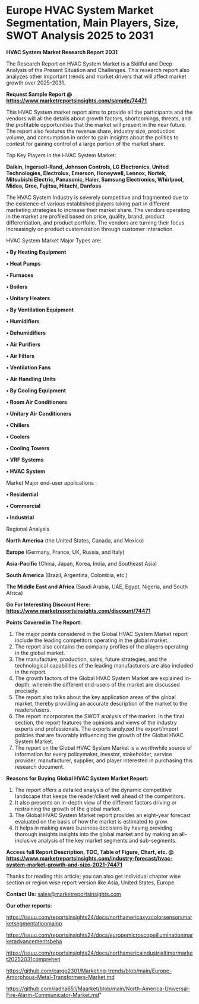 # Europe HVAC System Market Segmentation, Main Players, Size, SWOT Analysis 2025 to 2031

<strong>HVAC System Market Research Report 2031</strong>

The Research Report on HVAC System Market is a Skillful and Deep Analysis of the Present Situation and Challenges. This research report also analyzes other important trends and market drivers that will affect market growth over 2025-2031.

<strong>Request Sample Report @ <a href=https://www.marketreportsinsights.com/sample/74471>https://www.marketreportsinsights.com/sample/74471</a></strong>

This HVAC System market report aims to provide all the participants and the vendors will all the details about growth factors, shortcomings, threats, and the profitable opportunities that the market will present in the near future. The report also features the revenue share, industry size, production volume, and consumption in order to gain insights about the politics to contest for gaining control of a large portion of the market share.

Top Key Players in the HVAC System Market:

<strong>Daikin, Ingersoll-Rand, Johnson Controls, LG Electronics, United Technologies, Electrolux, Emerson, Honeywell, Lennox, Nortek, Mitsubishi Electric, Panasonic, Haier, Samsung Electronics, Whirlpool, Midea, Gree, Fujitsu, Hitachi, Danfoss</strong>

The HVAC System Industry is severely competitive and fragmented due to the existence of various established players taking part in different marketing strategies to increase their market share. The vendors operating in the market are profiled based on price, quality, brand, product differentiation, and product portfolio. The vendors are turning their focus increasingly on product customization through customer interaction.

HVAC System Market Major Types are:

<strong>• By Heating Equipment

• Heat Pumps

• Furnaces

• Boilers

• Unitary Heaters

• By Ventilation Equipment

• Humidifiers

• Dehumidifiers

• Air Purifiers

• Air Filters

• Ventilation Fans

• Air Handling Units

• By Cooling Equipment

• Room Air Conditioners

• Unitary Air Conditioners

• Chillers

• Coolers

• Cooling Towers

• VRF Systems

• HVAC System</strong>

Market Major end-user applications :

<strong>• Residential

• Commercial

• Industrial</strong>

Regional Analysis

</u><strong><b>North America</b></strong> (the United States, Canada, and Mexico)

<strong><b>Europe </b></strong>(Germany, France, UK, Russia, and Italy)

<strong><b>Asia-Pacific</b></strong> (China, Japan, Korea, India, and Southeast Asia)

<strong><b>South America</b></strong> (Brazil, Argentina, Colombia, etc.)

<strong><b>The Middle East and Africa</b></strong> (Saudi Arabia, UAE, Egypt, Nigeria, and South Africa)

<strong>Go For Interesting Discount Here: <a href=https://www.marketreportsinsights.com/discount/74471>https://www.marketreportsinsights.com/discount/74471</a></strong>

<strong>Points Covered in The Report:</strong>
<ol>
  <li>The major points considered in the Global HVAC System Market report include the leading competitors operating in the global market.</li>
  <li>The report also contains the company profiles of the players operating in the global market.</li>
  <li>The manufacture, production, sales, future strategies, and the technological capabilities of the leading manufacturers are also included in the report.</li>
  <li>The growth factors of the Global HVAC System Market are explained in-depth, wherein the different end-users of the market are discussed precisely.</li>
  <li>The report also talks about the key application areas of the global market, thereby providing an accurate description of the market to the readers/users.</li>
  <li>The report incorporates the SWOT analysis of the market. In the final section, the report features the opinions and views of the industry experts and professionals. The experts analyzed the export/import policies that are favorably influencing the growth of the Global HVAC System Market.</li>
  <li>The report on the Global HVAC System Market is a worthwhile source of information for every policymaker, investor, stakeholder, service provider, manufacturer, supplier, and player interested in purchasing this research document.</li>
</ol>
<strong>Reasons for Buying Global HVAC System Market Report:</strong>

<ol>
  <li>The report offers a detailed analysis of the dynamic competitive landscape that keeps the reader/client well ahead of the competitors.</li>
  <li>It also presents an in-depth view of the different factors driving or restraining the growth of the global market.</li>
  <li>The Global HVAC System Market report provides an eight-year forecast evaluated on the basis of how the market is estimated to grow.</li>
  <li>It helps in making aware business decisions by having providing thorough insights insights into the global market and by making an all-inclusive analysis of the key market segments and sub-segments.</li>
</ol>
<strong>Access full Report Description, TOC, Table of Figure, Chart, etc. @ <a href=https://www.marketreportsinsights.com/industry-forecast/hvac-system-market-growth-and-size-2021-74471>https://www.marketreportsinsights.com/industry-forecast/hvac-system-market-growth-and-size-2021-74471</a></strong>


Thanks for reading this article; you can also get individual chapter wise section or region wise report version like Asia, United States, Europe.

<strong>Contact Us:</strong>
sales@marketreportsinsights.com

<strong>Our other reports:</strong>

<a href=https://issuu.com/reportsinsights24/docs/northamericaxyzcolorsensorsmarketsegmentationmainp>https://issuu.com/reportsinsights24/docs/northamericaxyzcolorsensorsmarketsegmentationmainp</a>

<a href=https://issuu.com/reportsinsights24/docs/europemicroscopeilluminationmarketadvancementsbeha>https://issuu.com/reportsinsights24/docs/europemicroscopeilluminationmarketadvancementsbeha</a>

<a href=https://issuu.com/reportsinsights24/docs/northamericaindustrialtimermarket20252031comprehen>https://issuu.com/reportsinsights24/docs/northamericaindustrialtimermarket20252031comprehen</a>

<a href=https://github.com/cargo2301/Marketing-trends/blob/main/Europe-Amorphous-Metal-Transformers-Market.md>https://github.com/cargo2301/Marketing-trends/blob/main/Europe-Amorphous-Metal-Transformers-Market.md</a>

<a href=https://github.com/radha651/Maarket/blob/main/North-America-Universal-Fire-Alarm-Communicator-Market.md>https://github.com/radha651/Maarket/blob/main/North-America-Universal-Fire-Alarm-Communicator-Market.md</a>"
